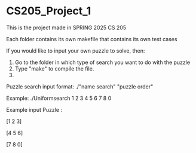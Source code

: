 # CS205_Project_1
This is the project made in SPRING 2025 CS 205

Each folder contains its own makefile that contains its own test cases

If you would like to input your own puzzle to solve, then: 
1. Go to the folder in which type of search you want to do with the puzzle
2. Type "make" to compile the file.
3. 

Puzzle search input format: ./"name search" "puzzle order" 

Example: ./Uniformsearch 1 2 3 4 5 6 7 8 0

Example input Puzzle : 

[1 2 3]
      
[4 5 6]

[7 8 0]

